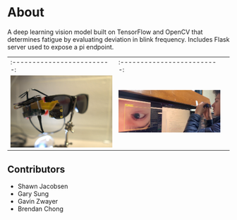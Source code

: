 # About
A deep learning vision model built on TensorFlow and OpenCV that determines fatigue by evaluating deviation in blink frequency. Includes Flask server used to expose a pi endpoint.

| | | |
|-|-|-|
:-------------------------:|:-------------------------:
![product-image](https://github.com/shawn-jacobsen/makeOHIO-2021/blob/main/product-image.jpg)  |  ![using the product - image](https://github.com/shawn-jacobsen/makeOHIO-2021/blob/main/image1.png)

## Contributors
- Shawn Jacobsen
- Gary Sung
- Gavin Zwayer
- Brendan Chong
